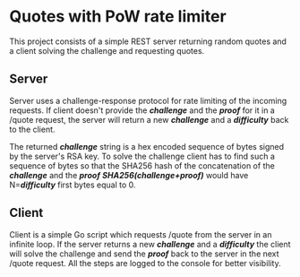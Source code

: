 # Quotes with PoW rate limiter

This project consists of a simple REST server returning random quotes and a client solving the challenge and requesting quotes.

## Server
Server uses a challenge-response protocol for rate limiting of the incoming requests. If client doesn't provide the **_challenge_** and the **_proof_** for it in a /quote request, the server will return a new **_challenge_** and a **_difficulty_** back to the client.

The returned **_challenge_** string is a hex encoded sequence of bytes signed by the server's RSA key. To solve the challenge client has to find such a sequence of bytes so that the SHA256 hash of the concatenation of the **_challenge_** and the **_proof_** **_SHA256(challenge+proof)_** would have N=**_difficulty_** first bytes equal to 0.

## Client
Client is a simple Go script which requests /quote from the server in an infinite loop. If the server returns a new **_challenge_** and a **_difficulty_** the client will solve the challenge and send the **_proof_** back to the server in the next /quote request. All the steps are logged to the console for better visibility.
